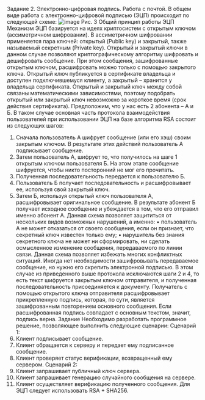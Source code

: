 Задание 2. Электронно-цифровая подпись. Работа с почтой.
В общем виде работа с электронно-цифровой подписью (ЭЦП) происходит по следующей схеме:
![image](https://github.com/GerardoGerardi/Electronic-Digital-Signature-Lab-2/assets/73798494/3fcf2057-07b8-43ce-8302-bd67eeb8e989) 
  Рис.  3 Общий принцип работы ЭЦП 
Механизм ЭЦП базируется на идеях криптосистем с открытым ключом (ассиметричном шифровании). 
В ассиметричном шифровании применяется пара ключей: открытый (Public key) и закрытый, также называемый секретным (Private key). Открытый и закрытый ключи в данном случае позволяют криптографическому алгоритму шифровать и дешифровать сообщение. При этом сообщения, зашифрованные открытым ключом, расшифровать можно только с помощью закрытого ключа. Открытый ключ публикуется в сертификате владельца и доступен подключившемуся клиенту, а закрытый – хранится у владельца сертификата.
Открытый и закрытый ключ между собой связаны математическими зависимостями, поэтому подобрать открытый или закрытый ключ невозможно за короткое время (срок действия сертификата). 
Предположим, что у нас есть 2 абонента – A и Б.  В таком случае основная часть протокола взаимодействия пользователей при использовании ЭЦП на базе алгоритма RSA состоит из следующих шагов:
1.	Сначала пользователь А шифрует сообщение (или его хэш) своим закрытым ключом. В результате этих действий пользователь А подписывает сообщение.
2.	Затем пользователь А, шифрует то, что получилось на шаге 1 открытым ключом пользователя Б. На этом этапе сообщение шифруется, чтобы никто посторонний не мог его прочитать. 
3.	Полученная последовательность передается к пользователю Б.
4.	Пользователь Б получает последовательность и расшифровывает ее, используя свой закрытый ключ.
5.	Затем Б, используя открытый ключ пользователя А, расшифровывает оригинальное сообщение.
В результате абонент Б получает исходное сообщение и убеждается в том, что его отправил именно абонент А. Данная схема позволяет защититься от нескольких видов возможных нарушений, а именно:
•	пользователь А не может отказаться от своего сообщения, если он признает, что секретный ключ известен только ему;
•	нарушитель без знания секретного ключа не может ни сформировать, ни сделать осмысленное изменение сообщения, передаваемого по линии связи.
Данная схема позволяет избежать многих конфликтных ситуаций. Иногда нет необходимости зашифровывать передаваемое сообщение, но нужно его скрепить электронной подписью. В этом случае из приведенного выше протокола исключаются шаги 2 и 4, то есть текст шифруется закрытым ключом отправителя, и полученная последовательность присоединяется к документу. Получатель с помощью открытого ключа отправителя расшифровывает прикрепленную подпись, которая, по сути, является зашифрованным повторением основного сообщения. Если расшифрованная подпись совпадает с основным текстом, значит, подпись верна.
Задание
Необходимо разработать программное решение, позволяющее выполнить следующие сценарии:
Сценарий 1:
1.	Клиент подписывает сообщение.
2.	Клиент обращается к серверу и передает ему подписанное сообщение. 
3.	Клиент проверяет статус верификации, возвращенный ему сервером.
Сценарий 2:
1.	Клиент запрашивает публичный ключ сервера.
2.	Клиент запрашивает генерацию случайного сообщения на сервере.
3.	Клиент осуществляет верификацию полученного сообщения.
Для ЭЦП следует использовать RSA + SHA256.
